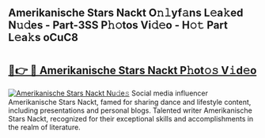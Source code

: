 ## Amerikanische Stars Nackt O𝚗𝚕yf𝚊ns L𝚎a𝚔ed N𝚞𝚍es - Part-3SS P𝚑𝚘tos Vi𝚍𝚎o - H𝚘𝚝 Part L𝚎a𝚔s oCuC8

# <h2><a href="http://kf8o0w.oniu.top/?m=Amerikanische+Stars+Nackt">🔗👉 🔴 Amerikanische Stars Nackt P𝚑ot𝚘𝚜 V𝚒d𝚎o</a></h2>

[![Amerikanische Stars Nackt Nu𝚍e𝚜](https://i.imgur.com/0qMVB7G.gif)](http://kf8o0w.oniu.top/?m=Amerikanische+Stars+Nackt)
Social media influencer Amerikanische Stars Nackt, famed for sharing dance and lifestyle content, including presentations and personal blogs. Talented writer Amerikanische Stars Nackt, recognized for their exceptional skills and accomplishments in the realm of literature.  

